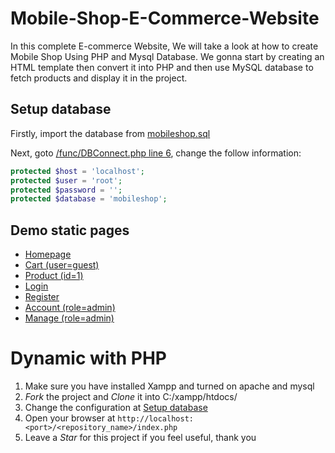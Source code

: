 # Mobile-Shop-E-Commerce-Website

In this complete E-commerce Website, We will take a look at how to create Mobile Shop Using PHP and Mysql Database. We gonna start by creating an HTML template then convert it into PHP and then use MySQL database to fetch products and display it in the project.

## Setup database

Firstly, import the database from [mobileshop.sql](./mobileshop.sql)

Next, goto [/func/DBConnect.php line 6](./func/DBConnect.php#L6), change the follow information:

```php
protected $host = 'localhost';
protected $user = 'root';
protected $password = '';
protected $database = 'mobileshop';
```

## Demo static pages

+ [Homepage](./mobile-shop-backend/index.html)
+ [Cart (user=guest)](/mobile-shop-backend/cart.html)
+ [Product (id=1)](./mobile-shop-backend/product.html)
+ [Login](./mobile-shop-backend/login.html)
+ [Register](./mobile-shop-backend/register.html)
+ [Account (role=admin)](./mobile-shop-backend/account.html)
+ [Manage (role=admin)](./mobile-shop-backend/manage.html)

# Dynamic with PHP

1. Make sure you have installed Xampp and turned on apache and mysql
2. *Fork* the project and *Clone* it into C:/xampp/htdocs/
3. Change the configuration at [Setup database](#setup-database)
4. Open your browser at `http://localhost:<port>/<repository_name>/index.php`
5. Leave a *Star* for this project if you feel useful, thank you
